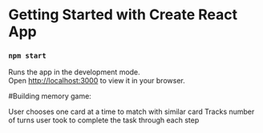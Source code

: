 # Getting Started with Create React App
### `npm start`

Runs the app in the development mode.\
Open [http://localhost:3000](http://localhost:3000) to view it in your browser.


#Building memory game:

User chooses one card at a time to match with similar card
Tracks number of turns user took to complete the task through each step





